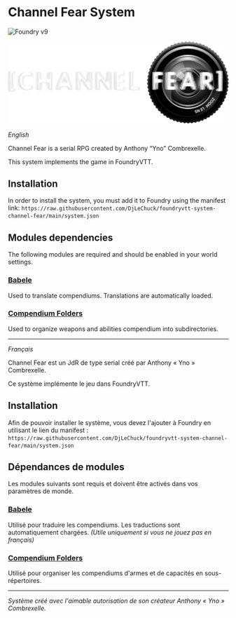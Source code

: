 # Channel Fear System

![Foundry v9](https://img.shields.io/badge/foundry-v9-green)

![image](./images/full_logo.webp)

_English_

Channel Fear is a serial RPG created by Anthony “Yno” Combrexelle.

This system implements the game in FoundryVTT.

## Installation

In order to install the system, you must add it to Foundry using the manifest link:
`https://raw.githubusercontent.com/DjLeChuck/foundryvtt-system-channel-fear/main/system.json`

## Modules dependencies

The following modules are required and should be enabled in your world settings.

### [Babele](https://foundryvtt.com/packages/babele)

Used to translate compendiums. Translations are automatically loaded.

### [Compendium Folders](https://foundryvtt.com/packages/compendium-folders)

Used to organize weapons and abilities compendium into subdirectories.

---

_Français_

Channel Fear est un JdR de type serial créé par Anthony « Yno » Combrexelle.

Ce système implémente le jeu dans FoundryVTT.

## Installation

Afin de pouvoir installer le système, vous devez l'ajouter à Foundry en utilisant le lien du manifest :
`https://raw.githubusercontent.com/DjLeChuck/foundryvtt-system-channel-fear/main/system.json`

## Dépendances de modules

Les modules suivants sont requis et doivent être activés dans vos paramètres de monde.

### [Babele](https://foundryvtt.com/packages/babele)

Utilisé pour traduire les compendiums. Les traductions sont automatiquement chargées. _(Utile uniquement si vous ne
jouez pas en français)_

### [Compendium Folders](https://foundryvtt.com/packages/compendium-folders)

Utilisé pour organiser les compendiums d'armes et de capacités en sous-répertoires.

---

_Système créé avec l'aimable autorisation de son créateur Anthony « Yno » Combrexelle._

